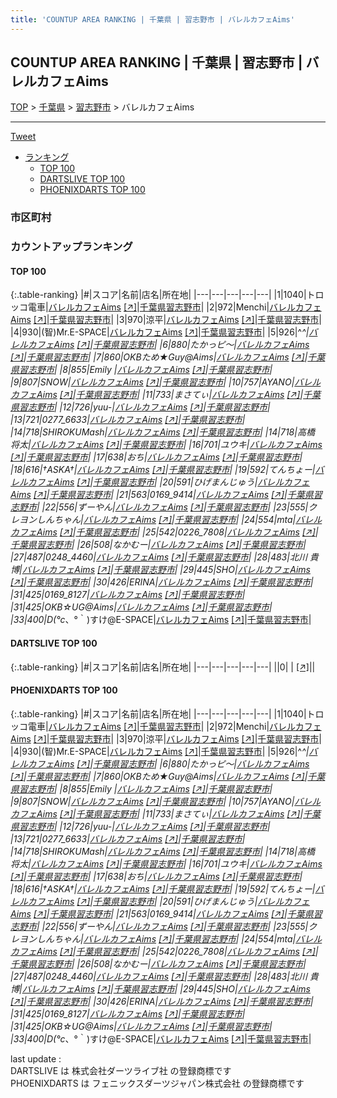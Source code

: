 ```yaml
---
title: 'COUNTUP AREA RANKING | 千葉県 | 習志野市 | バレルカフェAims'
---
```

## COUNTUP AREA RANKING | 千葉県 | 習志野市 | バレルカフェAims

[TOP](/darts/rank/) > [千葉県](/darts/rank/千葉県/) > [習志野市](/darts/rank/千葉県/習志野市/) > バレルカフェAims

___

<a href="https://twitter.com/share?ref_src=twsrc%5Etfw" data-text="COUNTUP AREA RANKING | 千葉県習志野市バレルカフェAims" class="twitter-share-button" data-hashtags="DARTSLIVE,PHOENIXDARTS,darts,ダーツ" data-show-count="false">Tweet</a>

* [ランキング](#カウントアップランキング)
    * [TOP 100](#top-100)
    * [DARTSLIVE TOP 100](#dartslive-top-100)
    * [PHOENIXDARTS TOP 100](#phoenixdarts-top-100)

### 市区町村

<ul>

</ul>

### カウントアップランキング

#### TOP 100



{:.table-ranking}
|#|スコア|名前|店名|所在地|
|---|---|---|---|---|
|1|1040|<span class="rank-name-pd">トロッコ電車</span>|<a href="/darts/rank/shops/58532.html">バレルカフェAims</a> <a href="https://vs.phoenixdarts.com/jp/shop/shopDetailInfo/s_58532?s_seq=58532">[↗]</a>|<a href="/darts/rank/千葉県/習志野市">千葉県習志野市</a>|
|2|972|<span class="rank-name-pd">Menchi</span>|<a href="/darts/rank/shops/58532.html">バレルカフェAims</a> <a href="https://vs.phoenixdarts.com/jp/shop/shopDetailInfo/s_58532?s_seq=58532">[↗]</a>|<a href="/darts/rank/千葉県/習志野市">千葉県習志野市</a>|
|3|970|<span class="rank-name-pd">涼平</span>|<a href="/darts/rank/shops/58532.html">バレルカフェAims</a> <a href="https://vs.phoenixdarts.com/jp/shop/shopDetailInfo/s_58532?s_seq=58532">[↗]</a>|<a href="/darts/rank/千葉県/習志野市">千葉県習志野市</a>|
|4|930|<span class="rank-name-pd">(智)Mr.E-SPACE</span>|<a href="/darts/rank/shops/58532.html">バレルカフェAims</a> <a href="https://vs.phoenixdarts.com/jp/shop/shopDetailInfo/s_58532?s_seq=58532">[↗]</a>|<a href="/darts/rank/千葉県/習志野市">千葉県習志野市</a>|
|5|926|<span class="rank-name-pd">^_^</span>|<a href="/darts/rank/shops/58532.html">バレルカフェAims</a> <a href="https://vs.phoenixdarts.com/jp/shop/shopDetailInfo/s_58532?s_seq=58532">[↗]</a>|<a href="/darts/rank/千葉県/習志野市">千葉県習志野市</a>|
|6|880|<span class="rank-name-pd">たかっピ～</span>|<a href="/darts/rank/shops/58532.html">バレルカフェAims</a> <a href="https://vs.phoenixdarts.com/jp/shop/shopDetailInfo/s_58532?s_seq=58532">[↗]</a>|<a href="/darts/rank/千葉県/習志野市">千葉県習志野市</a>|
|7|860|<span class="rank-name-pd">OKBため★Guy@Aims</span>|<a href="/darts/rank/shops/58532.html">バレルカフェAims</a> <a href="https://vs.phoenixdarts.com/jp/shop/shopDetailInfo/s_58532?s_seq=58532">[↗]</a>|<a href="/darts/rank/千葉県/習志野市">千葉県習志野市</a>|
|8|855|<span class="rank-name-pd">Emily </span>|<a href="/darts/rank/shops/58532.html">バレルカフェAims</a> <a href="https://vs.phoenixdarts.com/jp/shop/shopDetailInfo/s_58532?s_seq=58532">[↗]</a>|<a href="/darts/rank/千葉県/習志野市">千葉県習志野市</a>|
|9|807|<span class="rank-name-pd">SNOW</span>|<a href="/darts/rank/shops/58532.html">バレルカフェAims</a> <a href="https://vs.phoenixdarts.com/jp/shop/shopDetailInfo/s_58532?s_seq=58532">[↗]</a>|<a href="/darts/rank/千葉県/習志野市">千葉県習志野市</a>|
|10|757|<span class="rank-name-pd">AYANO</span>|<a href="/darts/rank/shops/58532.html">バレルカフェAims</a> <a href="https://vs.phoenixdarts.com/jp/shop/shopDetailInfo/s_58532?s_seq=58532">[↗]</a>|<a href="/darts/rank/千葉県/習志野市">千葉県習志野市</a>|
|11|733|<span class="rank-name-pd">まさてぃ</span>|<a href="/darts/rank/shops/58532.html">バレルカフェAims</a> <a href="https://vs.phoenixdarts.com/jp/shop/shopDetailInfo/s_58532?s_seq=58532">[↗]</a>|<a href="/darts/rank/千葉県/習志野市">千葉県習志野市</a>|
|12|726|<span class="rank-name-pd">yuu-</span>|<a href="/darts/rank/shops/58532.html">バレルカフェAims</a> <a href="https://vs.phoenixdarts.com/jp/shop/shopDetailInfo/s_58532?s_seq=58532">[↗]</a>|<a href="/darts/rank/千葉県/習志野市">千葉県習志野市</a>|
|13|721|<span class="rank-name-pd">0277_6633</span>|<a href="/darts/rank/shops/58532.html">バレルカフェAims</a> <a href="https://vs.phoenixdarts.com/jp/shop/shopDetailInfo/s_58532?s_seq=58532">[↗]</a>|<a href="/darts/rank/千葉県/習志野市">千葉県習志野市</a>|
|14|718|<span class="rank-name-pd">SHIROKUMash</span>|<a href="/darts/rank/shops/58532.html">バレルカフェAims</a> <a href="https://vs.phoenixdarts.com/jp/shop/shopDetailInfo/s_58532?s_seq=58532">[↗]</a>|<a href="/darts/rank/千葉県/習志野市">千葉県習志野市</a>|
|14|718|<span class="rank-name-pd">高橋 将太</span>|<a href="/darts/rank/shops/58532.html">バレルカフェAims</a> <a href="https://vs.phoenixdarts.com/jp/shop/shopDetailInfo/s_58532?s_seq=58532">[↗]</a>|<a href="/darts/rank/千葉県/習志野市">千葉県習志野市</a>|
|16|701|<span class="rank-name-pd">ユウキ</span>|<a href="/darts/rank/shops/58532.html">バレルカフェAims</a> <a href="https://vs.phoenixdarts.com/jp/shop/shopDetailInfo/s_58532?s_seq=58532">[↗]</a>|<a href="/darts/rank/千葉県/習志野市">千葉県習志野市</a>|
|17|638|<span class="rank-name-pd">おち</span>|<a href="/darts/rank/shops/58532.html">バレルカフェAims</a> <a href="https://vs.phoenixdarts.com/jp/shop/shopDetailInfo/s_58532?s_seq=58532">[↗]</a>|<a href="/darts/rank/千葉県/習志野市">千葉県習志野市</a>|
|18|616|<span class="rank-name-pd">†ASKA†</span>|<a href="/darts/rank/shops/58532.html">バレルカフェAims</a> <a href="https://vs.phoenixdarts.com/jp/shop/shopDetailInfo/s_58532?s_seq=58532">[↗]</a>|<a href="/darts/rank/千葉県/習志野市">千葉県習志野市</a>|
|19|592|<span class="rank-name-pd">てんちょー</span>|<a href="/darts/rank/shops/58532.html">バレルカフェAims</a> <a href="https://vs.phoenixdarts.com/jp/shop/shopDetailInfo/s_58532?s_seq=58532">[↗]</a>|<a href="/darts/rank/千葉県/習志野市">千葉県習志野市</a>|
|20|591|<span class="rank-name-pd">ひげまんじゅう</span>|<a href="/darts/rank/shops/58532.html">バレルカフェAims</a> <a href="https://vs.phoenixdarts.com/jp/shop/shopDetailInfo/s_58532?s_seq=58532">[↗]</a>|<a href="/darts/rank/千葉県/習志野市">千葉県習志野市</a>|
|21|563|<span class="rank-name-pd">0169_9414</span>|<a href="/darts/rank/shops/58532.html">バレルカフェAims</a> <a href="https://vs.phoenixdarts.com/jp/shop/shopDetailInfo/s_58532?s_seq=58532">[↗]</a>|<a href="/darts/rank/千葉県/習志野市">千葉県習志野市</a>|
|22|556|<span class="rank-name-pd">ずーやん</span>|<a href="/darts/rank/shops/58532.html">バレルカフェAims</a> <a href="https://vs.phoenixdarts.com/jp/shop/shopDetailInfo/s_58532?s_seq=58532">[↗]</a>|<a href="/darts/rank/千葉県/習志野市">千葉県習志野市</a>|
|23|555|<span class="rank-name-pd">クレヨンしんちゃん</span>|<a href="/darts/rank/shops/58532.html">バレルカフェAims</a> <a href="https://vs.phoenixdarts.com/jp/shop/shopDetailInfo/s_58532?s_seq=58532">[↗]</a>|<a href="/darts/rank/千葉県/習志野市">千葉県習志野市</a>|
|24|554|<span class="rank-name-pd">mta</span>|<a href="/darts/rank/shops/58532.html">バレルカフェAims</a> <a href="https://vs.phoenixdarts.com/jp/shop/shopDetailInfo/s_58532?s_seq=58532">[↗]</a>|<a href="/darts/rank/千葉県/習志野市">千葉県習志野市</a>|
|25|542|<span class="rank-name-pd">0226_7808</span>|<a href="/darts/rank/shops/58532.html">バレルカフェAims</a> <a href="https://vs.phoenixdarts.com/jp/shop/shopDetailInfo/s_58532?s_seq=58532">[↗]</a>|<a href="/darts/rank/千葉県/習志野市">千葉県習志野市</a>|
|26|508|<span class="rank-name-pd">なかむー</span>|<a href="/darts/rank/shops/58532.html">バレルカフェAims</a> <a href="https://vs.phoenixdarts.com/jp/shop/shopDetailInfo/s_58532?s_seq=58532">[↗]</a>|<a href="/darts/rank/千葉県/習志野市">千葉県習志野市</a>|
|27|487|<span class="rank-name-pd">0248_4460</span>|<a href="/darts/rank/shops/58532.html">バレルカフェAims</a> <a href="https://vs.phoenixdarts.com/jp/shop/shopDetailInfo/s_58532?s_seq=58532">[↗]</a>|<a href="/darts/rank/千葉県/習志野市">千葉県習志野市</a>|
|28|483|<span class="rank-name-pd">北川 貴博</span>|<a href="/darts/rank/shops/58532.html">バレルカフェAims</a> <a href="https://vs.phoenixdarts.com/jp/shop/shopDetailInfo/s_58532?s_seq=58532">[↗]</a>|<a href="/darts/rank/千葉県/習志野市">千葉県習志野市</a>|
|29|445|<span class="rank-name-pd">SHO</span>|<a href="/darts/rank/shops/58532.html">バレルカフェAims</a> <a href="https://vs.phoenixdarts.com/jp/shop/shopDetailInfo/s_58532?s_seq=58532">[↗]</a>|<a href="/darts/rank/千葉県/習志野市">千葉県習志野市</a>|
|30|426|<span class="rank-name-pd">ERINA</span>|<a href="/darts/rank/shops/58532.html">バレルカフェAims</a> <a href="https://vs.phoenixdarts.com/jp/shop/shopDetailInfo/s_58532?s_seq=58532">[↗]</a>|<a href="/darts/rank/千葉県/習志野市">千葉県習志野市</a>|
|31|425|<span class="rank-name-pd">0169_8127</span>|<a href="/darts/rank/shops/58532.html">バレルカフェAims</a> <a href="https://vs.phoenixdarts.com/jp/shop/shopDetailInfo/s_58532?s_seq=58532">[↗]</a>|<a href="/darts/rank/千葉県/習志野市">千葉県習志野市</a>|
|31|425|<span class="rank-name-pd">OKB☆UG@Aims</span>|<a href="/darts/rank/shops/58532.html">バレルカフェAims</a> <a href="https://vs.phoenixdarts.com/jp/shop/shopDetailInfo/s_58532?s_seq=58532">[↗]</a>|<a href="/darts/rank/千葉県/習志野市">千葉県習志野市</a>|
|33|400|<span class="rank-name-pd">D(°c_、°｀)すけ@E-SPACE</span>|<a href="/darts/rank/shops/58532.html">バレルカフェAims</a> <a href="https://vs.phoenixdarts.com/jp/shop/shopDetailInfo/s_58532?s_seq=58532">[↗]</a>|<a href="/darts/rank/千葉県/習志野市">千葉県習志野市</a>|


#### DARTSLIVE TOP 100



{:.table-ranking}
|#|スコア|名前|店名|所在地|
|---|---|---|---|---|
||0|<span class="rank-name-dl"> </span>|<a href="/darts/rank/shops/.html"></a> <a href="">[↗]</a>|<a href="/darts/rank//"></a>|


#### PHOENIXDARTS TOP 100



{:.table-ranking}
|#|スコア|名前|店名|所在地|
|---|---|---|---|---|
|1|1040|<span class="rank-name-pd">トロッコ電車</span>|<a href="/darts/rank/shops/58532.html">バレルカフェAims</a> <a href="https://vs.phoenixdarts.com/jp/shop/shopDetailInfo/s_58532?s_seq=58532">[↗]</a>|<a href="/darts/rank/千葉県/習志野市">千葉県習志野市</a>|
|2|972|<span class="rank-name-pd">Menchi</span>|<a href="/darts/rank/shops/58532.html">バレルカフェAims</a> <a href="https://vs.phoenixdarts.com/jp/shop/shopDetailInfo/s_58532?s_seq=58532">[↗]</a>|<a href="/darts/rank/千葉県/習志野市">千葉県習志野市</a>|
|3|970|<span class="rank-name-pd">涼平</span>|<a href="/darts/rank/shops/58532.html">バレルカフェAims</a> <a href="https://vs.phoenixdarts.com/jp/shop/shopDetailInfo/s_58532?s_seq=58532">[↗]</a>|<a href="/darts/rank/千葉県/習志野市">千葉県習志野市</a>|
|4|930|<span class="rank-name-pd">(智)Mr.E-SPACE</span>|<a href="/darts/rank/shops/58532.html">バレルカフェAims</a> <a href="https://vs.phoenixdarts.com/jp/shop/shopDetailInfo/s_58532?s_seq=58532">[↗]</a>|<a href="/darts/rank/千葉県/習志野市">千葉県習志野市</a>|
|5|926|<span class="rank-name-pd">^_^</span>|<a href="/darts/rank/shops/58532.html">バレルカフェAims</a> <a href="https://vs.phoenixdarts.com/jp/shop/shopDetailInfo/s_58532?s_seq=58532">[↗]</a>|<a href="/darts/rank/千葉県/習志野市">千葉県習志野市</a>|
|6|880|<span class="rank-name-pd">たかっピ～</span>|<a href="/darts/rank/shops/58532.html">バレルカフェAims</a> <a href="https://vs.phoenixdarts.com/jp/shop/shopDetailInfo/s_58532?s_seq=58532">[↗]</a>|<a href="/darts/rank/千葉県/習志野市">千葉県習志野市</a>|
|7|860|<span class="rank-name-pd">OKBため★Guy@Aims</span>|<a href="/darts/rank/shops/58532.html">バレルカフェAims</a> <a href="https://vs.phoenixdarts.com/jp/shop/shopDetailInfo/s_58532?s_seq=58532">[↗]</a>|<a href="/darts/rank/千葉県/習志野市">千葉県習志野市</a>|
|8|855|<span class="rank-name-pd">Emily </span>|<a href="/darts/rank/shops/58532.html">バレルカフェAims</a> <a href="https://vs.phoenixdarts.com/jp/shop/shopDetailInfo/s_58532?s_seq=58532">[↗]</a>|<a href="/darts/rank/千葉県/習志野市">千葉県習志野市</a>|
|9|807|<span class="rank-name-pd">SNOW</span>|<a href="/darts/rank/shops/58532.html">バレルカフェAims</a> <a href="https://vs.phoenixdarts.com/jp/shop/shopDetailInfo/s_58532?s_seq=58532">[↗]</a>|<a href="/darts/rank/千葉県/習志野市">千葉県習志野市</a>|
|10|757|<span class="rank-name-pd">AYANO</span>|<a href="/darts/rank/shops/58532.html">バレルカフェAims</a> <a href="https://vs.phoenixdarts.com/jp/shop/shopDetailInfo/s_58532?s_seq=58532">[↗]</a>|<a href="/darts/rank/千葉県/習志野市">千葉県習志野市</a>|
|11|733|<span class="rank-name-pd">まさてぃ</span>|<a href="/darts/rank/shops/58532.html">バレルカフェAims</a> <a href="https://vs.phoenixdarts.com/jp/shop/shopDetailInfo/s_58532?s_seq=58532">[↗]</a>|<a href="/darts/rank/千葉県/習志野市">千葉県習志野市</a>|
|12|726|<span class="rank-name-pd">yuu-</span>|<a href="/darts/rank/shops/58532.html">バレルカフェAims</a> <a href="https://vs.phoenixdarts.com/jp/shop/shopDetailInfo/s_58532?s_seq=58532">[↗]</a>|<a href="/darts/rank/千葉県/習志野市">千葉県習志野市</a>|
|13|721|<span class="rank-name-pd">0277_6633</span>|<a href="/darts/rank/shops/58532.html">バレルカフェAims</a> <a href="https://vs.phoenixdarts.com/jp/shop/shopDetailInfo/s_58532?s_seq=58532">[↗]</a>|<a href="/darts/rank/千葉県/習志野市">千葉県習志野市</a>|
|14|718|<span class="rank-name-pd">SHIROKUMash</span>|<a href="/darts/rank/shops/58532.html">バレルカフェAims</a> <a href="https://vs.phoenixdarts.com/jp/shop/shopDetailInfo/s_58532?s_seq=58532">[↗]</a>|<a href="/darts/rank/千葉県/習志野市">千葉県習志野市</a>|
|14|718|<span class="rank-name-pd">高橋 将太</span>|<a href="/darts/rank/shops/58532.html">バレルカフェAims</a> <a href="https://vs.phoenixdarts.com/jp/shop/shopDetailInfo/s_58532?s_seq=58532">[↗]</a>|<a href="/darts/rank/千葉県/習志野市">千葉県習志野市</a>|
|16|701|<span class="rank-name-pd">ユウキ</span>|<a href="/darts/rank/shops/58532.html">バレルカフェAims</a> <a href="https://vs.phoenixdarts.com/jp/shop/shopDetailInfo/s_58532?s_seq=58532">[↗]</a>|<a href="/darts/rank/千葉県/習志野市">千葉県習志野市</a>|
|17|638|<span class="rank-name-pd">おち</span>|<a href="/darts/rank/shops/58532.html">バレルカフェAims</a> <a href="https://vs.phoenixdarts.com/jp/shop/shopDetailInfo/s_58532?s_seq=58532">[↗]</a>|<a href="/darts/rank/千葉県/習志野市">千葉県習志野市</a>|
|18|616|<span class="rank-name-pd">†ASKA†</span>|<a href="/darts/rank/shops/58532.html">バレルカフェAims</a> <a href="https://vs.phoenixdarts.com/jp/shop/shopDetailInfo/s_58532?s_seq=58532">[↗]</a>|<a href="/darts/rank/千葉県/習志野市">千葉県習志野市</a>|
|19|592|<span class="rank-name-pd">てんちょー</span>|<a href="/darts/rank/shops/58532.html">バレルカフェAims</a> <a href="https://vs.phoenixdarts.com/jp/shop/shopDetailInfo/s_58532?s_seq=58532">[↗]</a>|<a href="/darts/rank/千葉県/習志野市">千葉県習志野市</a>|
|20|591|<span class="rank-name-pd">ひげまんじゅう</span>|<a href="/darts/rank/shops/58532.html">バレルカフェAims</a> <a href="https://vs.phoenixdarts.com/jp/shop/shopDetailInfo/s_58532?s_seq=58532">[↗]</a>|<a href="/darts/rank/千葉県/習志野市">千葉県習志野市</a>|
|21|563|<span class="rank-name-pd">0169_9414</span>|<a href="/darts/rank/shops/58532.html">バレルカフェAims</a> <a href="https://vs.phoenixdarts.com/jp/shop/shopDetailInfo/s_58532?s_seq=58532">[↗]</a>|<a href="/darts/rank/千葉県/習志野市">千葉県習志野市</a>|
|22|556|<span class="rank-name-pd">ずーやん</span>|<a href="/darts/rank/shops/58532.html">バレルカフェAims</a> <a href="https://vs.phoenixdarts.com/jp/shop/shopDetailInfo/s_58532?s_seq=58532">[↗]</a>|<a href="/darts/rank/千葉県/習志野市">千葉県習志野市</a>|
|23|555|<span class="rank-name-pd">クレヨンしんちゃん</span>|<a href="/darts/rank/shops/58532.html">バレルカフェAims</a> <a href="https://vs.phoenixdarts.com/jp/shop/shopDetailInfo/s_58532?s_seq=58532">[↗]</a>|<a href="/darts/rank/千葉県/習志野市">千葉県習志野市</a>|
|24|554|<span class="rank-name-pd">mta</span>|<a href="/darts/rank/shops/58532.html">バレルカフェAims</a> <a href="https://vs.phoenixdarts.com/jp/shop/shopDetailInfo/s_58532?s_seq=58532">[↗]</a>|<a href="/darts/rank/千葉県/習志野市">千葉県習志野市</a>|
|25|542|<span class="rank-name-pd">0226_7808</span>|<a href="/darts/rank/shops/58532.html">バレルカフェAims</a> <a href="https://vs.phoenixdarts.com/jp/shop/shopDetailInfo/s_58532?s_seq=58532">[↗]</a>|<a href="/darts/rank/千葉県/習志野市">千葉県習志野市</a>|
|26|508|<span class="rank-name-pd">なかむー</span>|<a href="/darts/rank/shops/58532.html">バレルカフェAims</a> <a href="https://vs.phoenixdarts.com/jp/shop/shopDetailInfo/s_58532?s_seq=58532">[↗]</a>|<a href="/darts/rank/千葉県/習志野市">千葉県習志野市</a>|
|27|487|<span class="rank-name-pd">0248_4460</span>|<a href="/darts/rank/shops/58532.html">バレルカフェAims</a> <a href="https://vs.phoenixdarts.com/jp/shop/shopDetailInfo/s_58532?s_seq=58532">[↗]</a>|<a href="/darts/rank/千葉県/習志野市">千葉県習志野市</a>|
|28|483|<span class="rank-name-pd">北川 貴博</span>|<a href="/darts/rank/shops/58532.html">バレルカフェAims</a> <a href="https://vs.phoenixdarts.com/jp/shop/shopDetailInfo/s_58532?s_seq=58532">[↗]</a>|<a href="/darts/rank/千葉県/習志野市">千葉県習志野市</a>|
|29|445|<span class="rank-name-pd">SHO</span>|<a href="/darts/rank/shops/58532.html">バレルカフェAims</a> <a href="https://vs.phoenixdarts.com/jp/shop/shopDetailInfo/s_58532?s_seq=58532">[↗]</a>|<a href="/darts/rank/千葉県/習志野市">千葉県習志野市</a>|
|30|426|<span class="rank-name-pd">ERINA</span>|<a href="/darts/rank/shops/58532.html">バレルカフェAims</a> <a href="https://vs.phoenixdarts.com/jp/shop/shopDetailInfo/s_58532?s_seq=58532">[↗]</a>|<a href="/darts/rank/千葉県/習志野市">千葉県習志野市</a>|
|31|425|<span class="rank-name-pd">0169_8127</span>|<a href="/darts/rank/shops/58532.html">バレルカフェAims</a> <a href="https://vs.phoenixdarts.com/jp/shop/shopDetailInfo/s_58532?s_seq=58532">[↗]</a>|<a href="/darts/rank/千葉県/習志野市">千葉県習志野市</a>|
|31|425|<span class="rank-name-pd">OKB☆UG@Aims</span>|<a href="/darts/rank/shops/58532.html">バレルカフェAims</a> <a href="https://vs.phoenixdarts.com/jp/shop/shopDetailInfo/s_58532?s_seq=58532">[↗]</a>|<a href="/darts/rank/千葉県/習志野市">千葉県習志野市</a>|
|33|400|<span class="rank-name-pd">D(°c_、°｀)すけ@E-SPACE</span>|<a href="/darts/rank/shops/58532.html">バレルカフェAims</a> <a href="https://vs.phoenixdarts.com/jp/shop/shopDetailInfo/s_58532?s_seq=58532">[↗]</a>|<a href="/darts/rank/千葉県/習志野市">千葉県習志野市</a>|


<div class="footer border-top border-gray-light mt-5 pt-3 text-right text-gray">
    last update : <span style="font-weight: italic" id="foot_last_modified"></span><br />
    DARTSLIVE は 株式会社ダーツライブ社 の登録商標です<br />
    PHOENIXDARTS は フェニックスダーツジャパン株式会社 の登録商標です<br />
</div>

<script src="https://cdnjs.cloudflare.com/ajax/libs/jquery.tablesorter/2.31.3/js/jquery.tablesorter.min.js" integrity="sha512-qzgd5cYSZcosqpzpn7zF2ZId8f/8CHmFKZ8j7mU4OUXTNRd5g+ZHBPsgKEwoqxCtdQvExE5LprwwPAgoicguNg==" crossorigin="anonymous" referrerpolicy="no-referrer"></script>
<link rel="stylesheet" href="https://cdnjs.cloudflare.com/ajax/libs/jquery.tablesorter/2.31.3/css/theme.default.min.css" integrity="sha512-wghhOJkjQX0Lh3NSWvNKeZ0ZpNn+SPVXX1Qyc9OCaogADktxrBiBdKGDoqVUOyhStvMBmJQ8ZdMHiR3wuEq8+w==" crossorigin="anonymous" referrerpolicy="no-referrer" />
<script>
$(function() {
    $(".table-ranking").tablesorter({sortList:[[0, 0]]});
    $("#foot_last_modified").text(formatDate(new Date(document.lastModified), 'yyyy-MM-dd HH:mm:ss'));
});
</script>

<script async src="https://platform.twitter.com/widgets.js" charset="utf-8"></script>